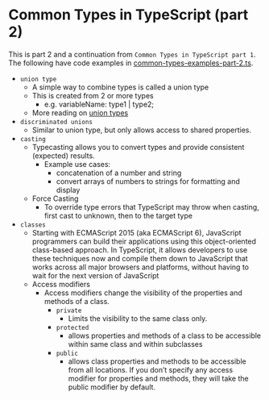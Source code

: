 # Common Types in TypeScript (part 2)

This is part 2 and a continuation from `Common Types in TypeScript part 1`. The following have code examples in [common-types-examples-part-2.ts](../src/common-types-examples-part-2.ts).

- `union type`
	- A simple way to combine types is called a union type
	- This is created from 2 or more types
		- e.g. variableName: type1 | type2;
	- More reading on [union types](https://www.typescriptlang.org/docs/handbook/2/everyday-types.html#union-types) 
- `discriminated unions`
	- Similar to union type, but only allows access to shared properties.
- `casting`
	- Typecasting allows you to convert types and provide consistent (expected) results.
		- Example use cases:
		    - concatenation of a number and string
			- convert arrays of numbers to strings for formatting and display
	- Force Casting
		- To override type errors that TypeScript may throw when casting, first cast to unknown, then to the target type
- `classes`
	- Starting with ECMAScript 2015 (aka ECMAScript 6), JavaScript programmers can build their applications using this object-oriented class-based approach. In TypeScript, it allows developers to use these techniques now and compile them down to JavaScript that works across all major browsers and platforms, without having to wait for the next version of JavaScript
	- Access modifiers
		- Access modifiers change the visibility of the properties and methods of a class.
			- `private`
				- Limits the visibility to the same class only.
			- `protected`
				- allows properties and methods of a class to be accessible within same class and within subclasses
			- `public`
				-	allows class properties and methods to be accessible from all locations. If you don’t specify any access modifier for properties and methods, they will take the public modifier by default.
